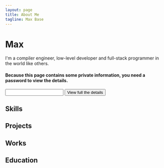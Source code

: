 ```yaml
---
layout: page
title: About Me
tagline: Max Base
---
```


# Max
I'm a compiler engineer, low-level developer and full-stack programmer in the world like others.


#### Because this page contains some private information, you need a password to view the details.

<input type="password" name="password" id="password" required="true">
<button id="view">View full the details</button>

<style>
.secret
{
  display: none;
}
</style>

## Skills

<div class="secret">
  - Compiler
  - Assembly
  - C
  - ...
</div>
 
## Projects

<div class="secret">
  - ...
</div>

## Works

<div class="secret">
  - ...
</div>

## Education

<div class="secret">
  - ...
</div>

<script>
let button=document.querySelector("#view");
let password=document.querySelector("#password");
function parse(input)
{
  let result="";
  let maps=passwordMap(password.value);
  console.log(maps);
  let index=0;
  for(character of input)
  {
    if(maps[character])
    {
      result+=maps[character];
    }
    else
    {
      result+=character;
    }
    // else{}
    // index++;
  }
  return result;
}
function passwordMap(pass)
{
  console.log("Password : " + pass);
  const getName = (i) =>
  {
       const previousLetters = (i >= 26 ? getColumnName(Math.floor(i / 26) -1 ) : '');
       const lastLetter = 'ABCDEFGHIJKLMNOPQRSTUVWXYZ'[i % 26]; 
       return previousLetters + lastLetter;
  }
  let maps={};
  const charStart=33;
  const CharDone=125;
  let passwordIndex=0;
  for(let index=charStart;index<=CharDone;index++)
  {
    // passwordIndex=index-charStart;
    if(! pass[passwordIndex])
    {
      passwordIndex=0;
    }
    maps[String.fromCharCode(index)]=pass[passwordIndex];
    passwordIndex++;
  }
  return maps;
}
if(button && password)
{
  button.onclick=function()
  {
    if(password.value!="")
    {
      let secrets=document.querySelectorAll(".secret");
      // console.log(secrets);
      for(secret of secrets)
      {
        // console.log(secret);
        secret.innerHTML=parse(secret.innerHTML);
        secret.style.display="block";
      }
    }
    else
    {
      alert("Password Field is empty!");
    }
  }
}
else
{
  alert("Error!");
}
</script>
